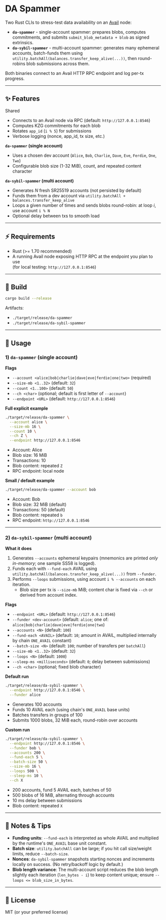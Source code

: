 # DA Spammer

Two Rust CLIs to stress-test data availability on an [Avail](https://www.availproject.org/) node:

- **`da-spammer`** - single-account spammer: prepares blobs, computes commitments, and submits `submit_blob_metadata + blob` as signed extrinsics.
- **`da-sybil-spammer`** - multi-account spammer: generates many ephemeral accounts, batch-funds them using `utility.batchAll(balances.transfer_keep_alive(...))`, then round-robins blob submissions across them.

Both binaries connect to an Avail HTTP RPC endpoint and log per-tx progress.

---

## ✨ Features

Shared
- Connects to an Avail node via RPC (default: `http://127.0.0.1:8546`)
- Computes KZG commitments for each blob
- Rotates `app_id` (`i % 5`) for submissions
- Verbose logging (nonce, app_id, tx size, etc.)

**`da-spammer` (single account)**
- Uses a chosen dev account (`Alice`, `Bob`, `Charlie`, `Dave`, `Eve`, `Ferdie`, `One`, `Two`)
- Configurable blob size (1-32 MiB), count, and repeated content character

**`da-sybil-spammer` (multi account)**
- Generates *N* fresh SR25519 accounts (not persisted by default)
- Funds them from a dev account via `utility.batchAll + balances.transfer_keep_alive`
- Loops a given number of times and sends blobs round-robin: at loop *i*, use account `i % N`
- Optional delay between txs to smooth load

---

## ⚡ Requirements

- Rust (>= 1.70 recommended)
- A running Avail node exposing HTTP RPC at the endpoint you plan to use  
  (for local testing: `http://127.0.0.1:8546`)

---

## 🔧 Build

```bash
cargo build --release
```
Artifacts:
- `./target/release/da-spammer`
- `./target/release/da-sybil-spammer`

---

## 🚀 Usage

### 1) `da-spammer` (single account)

**Flags**
- `--account <alice|bob|charlie|dave|eve|ferdie|one|two>` (required)
- `--size-mb <1..32>`  (default: `32`)
- `--count <1..100>`   (default: `50`)
- `--ch <char>`        (optional; default is first letter of `--account`)
- `--endpoint <URL>`   (default: `http://127.0.0.1:8546`)

**Full explicit example**
```bash
./target/release/da-spammer \
  --account alice \
  --size-mb 16 \
  --count 10 \
  --ch Z \
  --endpoint http://127.0.0.1:8546
```
- Account: Alice
- Blob size: 16 MiB
- Transactions: 10
- Blob content: repeated `Z`
- RPC endpoint: local node

**Small / default example**
```bash
./target/release/da-spammer --account bob
```
- Account: Bob
- Blob size: 32 MiB (default)
- Transactions: 50 (default)
- Blob content: repeated `b`
- RPC endpoint: `http://127.0.0.1:8546`

---

### 2) `da-sybil-spammer` (multi account)

**What it does**
1. Generates `--accounts` ephemeral keypairs (mnemonics are printed *only in-memory*; one sample SS58 is logged).
2. Funds each with `--fund-each` AVAIL using `utility.batchAll(balances.transfer_keep_alive(...))` from `--funder`.
3. Performs `--loops` submissions, using account `i % --accounts` on each iteration.
   - Blob size per tx is `--size-mb` MiB; content char is fixed via `--ch` or derived from account index.

**Flags**
- `--endpoint <URL>`            (default: `http://127.0.0.1:8546`)
- `--funder <dev-account>`      (default: `alice`; one of: `alice|bob|charlie|dave|eve|ferdie|one|two`)
- `--accounts <N>`              (default: `100`)
- `--fund-each <AVAIL>`         (default: `10`; amount in AVAIL, multiplied internally by chain `ONE_AVAIL` constant)
- `--batch-size <N>`            (default: `100`; number of transfers per `batchAll`)
- `--size-mb <1..32>`           (default: `32`)
- `--loops <N>`                 (default: `1000`)
- `--sleep-ms <milliseconds>`   (default: `0`; delay between submissions)
- `--ch <char>`                 (optional; fixed blob character)

**Default run**
```bash
./target/release/da-sybil-spammer \
  --endpoint http://127.0.0.1:8546 \
  --funder alice
```
- Generates 100 accounts
- Funds 10 AVAIL each (using chain's `ONE_AVAIL` base units)
- Batches transfers in groups of 100
- Submits 1000 blobs, 32 MiB each, round-robin over accounts

**Custom run**
```bash
./target/release/da-sybil-spammer \
  --endpoint http://127.0.0.1:8546 \
  --funder bob \
  --accounts 200 \
  --fund-each 5 \
  --batch-size 50 \
  --size-mb 16 \
  --loops 500 \
  --sleep-ms 10 \
  --ch X
```
- 200 accounts, fund 5 AVAIL each, batches of 50
- 500 blobs of 16 MiB, alternating through accounts
- 10 ms delay between submissions
- Blob content: repeated `X`

---

## 📝 Notes & Tips

- **Funding units**: `--fund-each` is interpreted as whole AVAIL and multiplied by the runtime's `ONE_AVAIL` base unit constant.
- **Batch size**: `utility.batchAll` can be large; if you hit call size/weight limits, reduce `--batch-size`.
- **Nonces**: `da-sybil-spammer` snapshots starting nonces and increments locally on success. (No retry/backoff logic by default.)
- **Blob length variance**: The multi-account script reduces the blob length slightly each iteration (`len_bytes - i`) to keep content unique; ensure `--loops <= blob_size_in_bytes`.

---

## 📜 License

MIT (or your preferred license)
